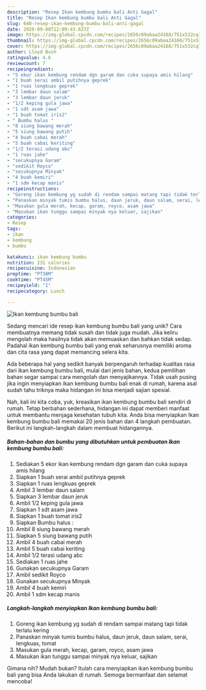 ```yaml
---
description: "Resep Ikan kembung bumbu bali Anti Gagal"
title: "Resep Ikan kembung bumbu bali Anti Gagal"
slug: 640-resep-ikan-kembung-bumbu-bali-anti-gagal
date: 2020-09-08T12:09:43.637Z
image: https://img-global.cpcdn.com/recipes/2656c09abaa24168/751x532cq70/ikan-kembung-bumbu-bali-foto-resep-utama.jpg
thumbnail: https://img-global.cpcdn.com/recipes/2656c09abaa24168/751x532cq70/ikan-kembung-bumbu-bali-foto-resep-utama.jpg
cover: https://img-global.cpcdn.com/recipes/2656c09abaa24168/751x532cq70/ikan-kembung-bumbu-bali-foto-resep-utama.jpg
author: Lloyd Bush
ratingvalue: 4.6
reviewcount: 7
recipeingredient:
- "5 ekor ikan kembung rendam dgn garam dan cuka supaya amis hilang"
- "1 buah serai ambil putihnya geprek"
- "1 ruas lengkuas geprek"
- "3 lembar daun salam"
- "3 lembar daun jeruk"
- "1/2 keping gula jawa"
- "1 sdt asam jawa"
- "1 buah tomat iris2"
- " Bumbu halus "
- "8 siung bawang merah"
- "5 siung bawang putih"
- "4 buah cabai merah"
- "5 buah cabai keriting"
- "1/2 terasi udang abc"
- "1 ruas jahe"
- "secukupnya Garam"
- "sedikit Royco"
- "secukupnya Minyak"
- "4 buah kemiri"
- "1 sdm kecap manis"
recipeinstructions:
- "Goreng ikan kembung yg sudah di rendam sampai matang tapi tidak terlalu kering"
- "Panaskan minyak tumis bumbu halus, daun jeruk, daun salam, serai, lengkuas, tomat"
- "Masukan gula merah, kecap, garam, royco, asam jawa"
- "Masukan ikan tunggu sampai minyak nya keluar, sajikan"
categories:
- Resep
tags:
- ikan
- kembung
- bumbu

katakunci: ikan kembung bumbu 
nutrition: 231 calories
recipecuisine: Indonesian
preptime: "PT38M"
cooktime: "PT45M"
recipeyield: "1"
recipecategory: Lunch

---
```



![Ikan kembung bumbu bali](https://img-global.cpcdn.com/recipes/2656c09abaa24168/751x532cq70/ikan-kembung-bumbu-bali-foto-resep-utama.jpg)

Sedang mencari ide resep ikan kembung bumbu bali yang unik? Cara membuatnya memang tidak susah dan tidak juga mudah. Jika keliru mengolah maka hasilnya tidak akan memuaskan dan bahkan tidak sedap. Padahal ikan kembung bumbu bali yang enak seharusnya memiliki aroma dan cita rasa yang dapat memancing selera kita.



Ada beberapa hal yang sedikit banyak berpengaruh terhadap kualitas rasa dari ikan kembung bumbu bali, mulai dari jenis bahan, kedua pemilihan bahan segar sampai cara mengolah dan menyajikannya. Tidak usah pusing jika ingin menyiapkan ikan kembung bumbu bali enak di rumah, karena asal sudah tahu triknya maka hidangan ini bisa menjadi sajian spesial.


Nah, kali ini kita coba, yuk, kreasikan ikan kembung bumbu bali sendiri di rumah. Tetap berbahan sederhana, hidangan ini dapat memberi manfaat untuk membantu menjaga kesehatan tubuh kita. Anda bisa menyiapkan Ikan kembung bumbu bali memakai 20 jenis bahan dan 4 langkah pembuatan. Berikut ini langkah-langkah dalam membuat hidangannya.

<!--inarticleads1-->

##### Bahan-bahan dan bumbu yang dibutuhkan untuk pembuatan Ikan kembung bumbu bali:

1. Sediakan 5 ekor ikan kembung rendam dgn garam dan cuka supaya amis hilang
1. Siapkan 1 buah serai ambil putihnya geprek
1. Siapkan 1 ruas lengkuas geprek
1. Ambil 3 lembar daun salam
1. Siapkan 3 lembar daun jeruk
1. Ambil 1/2 keping gula jawa
1. Siapkan 1 sdt asam jawa
1. Siapkan 1 buah tomat iris2
1. Siapkan  Bumbu halus :
1. Ambil 8 siung bawang merah
1. Siapkan 5 siung bawang putih
1. Ambil 4 buah cabai merah
1. Ambil 5 buah cabai keriting
1. Ambil 1/2 terasi udang abc
1. Sediakan 1 ruas jahe
1. Gunakan secukupnya Garam
1. Ambil sedikit Royco
1. Gunakan secukupnya Minyak
1. Ambil 4 buah kemiri
1. Ambil 1 sdm kecap manis




<!--inarticleads2-->

##### Langkah-langkah menyiapkan Ikan kembung bumbu bali:

1. Goreng ikan kembung yg sudah di rendam sampai matang tapi tidak terlalu kering
1. Panaskan minyak tumis bumbu halus, daun jeruk, daun salam, serai, lengkuas, tomat
1. Masukan gula merah, kecap, garam, royco, asam jawa
1. Masukan ikan tunggu sampai minyak nya keluar, sajikan




Gimana nih? Mudah bukan? Itulah cara menyiapkan ikan kembung bumbu bali yang bisa Anda lakukan di rumah. Semoga bermanfaat dan selamat mencoba!
